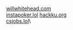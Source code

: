 [willwhitehead.com](https://willwhitehead.com)\
[instapoker.lol](https://www.instapoker.lol)
[hackku.org](https://hackku.org)\
[csjobs.lol](https://csjobs.lol)\
